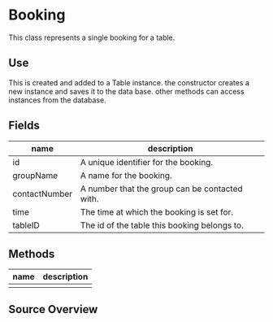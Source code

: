 # Booking

This class represents a single booking for a table.

## Use

This is created and added to a Table instance. the constructor creates a new instance and saves it to the data base. other methods can access instances from the database.

## Fields

| name          | description                                    |
| ------------- | ---------------------------------------------- |
| id            | A unique identifier for the booking.           |
| groupName     | A name for the booking.                        |
| contactNumber | A number that the group can be contacted with. |
| time          | The time at which the booking is set for.      |
| tableID       | The id of the table this booking belongs to.   |

## Methods

| name | description |
| ---- | ----------- |
|      |             |

## Source Overview

``` lang

```
